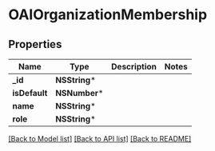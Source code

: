 # OAIOrganizationMembership

## Properties
Name | Type | Description | Notes
------------ | ------------- | ------------- | -------------
**_id** | **NSString*** |  | 
**isDefault** | **NSNumber*** |  | 
**name** | **NSString*** |  | 
**role** | **NSString*** |  | 

[[Back to Model list]](../README.md#documentation-for-models) [[Back to API list]](../README.md#documentation-for-api-endpoints) [[Back to README]](../README.md)


